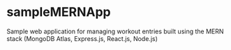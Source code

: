 # sampleMERNApp
Sample web application for managing workout entries built using the MERN stack (MongoDB Atlas, Express.js, React.js, Node.js)
